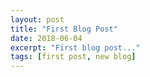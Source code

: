 ```yaml
---
layout: post
title: "First Blog Post"
date: 2018-06-04
excerpt: "First blog post..."
tags: [first post, new blog]
---
```

